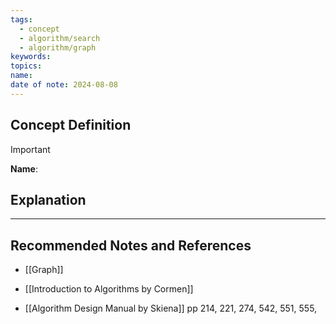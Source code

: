 ```yaml
---
tags:
  - concept
  - algorithm/search
  - algorithm/graph
keywords: 
topics: 
name: 
date of note: 2024-08-08
---
```


## Concept Definition

>[!important]
>**Name**: 



## Explanation





-----------
##  Recommended Notes and References

- [[Graph]]


- [[Introduction to Algorithms by Cormen]]
- [[Algorithm Design Manual by Skiena]] pp 214, 221, 274, 542, 551, 555,